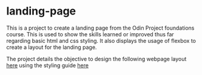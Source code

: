# landing-page

This is a project to create a landing page from the Odin Project foundations course. This is used to show the skills learned or improved thus far regarding basic html and css styling. It also displays the usage of flexbox to create a layout for the landing page. 

The project details the objective to design the following webpage layout [here](https://cdn.statically.io/gh/TheOdinProject/curriculum/81a5d553f4073e593d23a6ab00d50eef8620796d/foundations/html_css/project/imgs/01.png) using the styling guide [here](https://cdn.statically.io/gh/TheOdinProject/curriculum/81a5d553f4073e593d23a6ab00d50eef8620796d/foundations/html_css/project/imgs/02.png) 